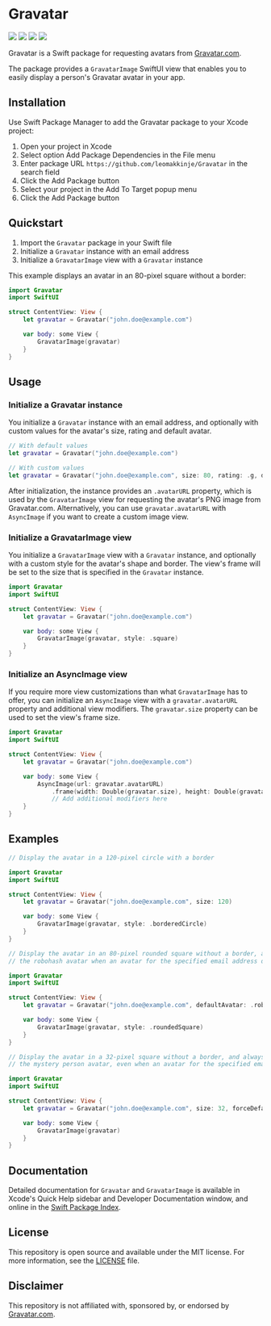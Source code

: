 # Gravatar

<p>
    <img src="https://img.shields.io/badge/Swift-5.10-orange" />
    <img src="https://img.shields.io/badge/Framework-SwiftUI-orange" />
    <img src="https://img.shields.io/badge/Package_Manager-SPM-orange" />
    <img src="https://img.shields.io/badge/Platform-iOS_17%2B_%7C_macOS_14%2B_%7C_tvOS%2017%2B_%7C_visionOS_1%2B_%7C_watchOS_10%2B-orange" />
</p>

Gravatar is a Swift package for requesting avatars from [Gravatar.com](https://gravatar.com/).

The package provides a `GravatarImage` SwiftUI view that enables you to easily display a person's Gravatar avatar in your app.

## Installation

Use Swift Package Manager to add the Gravatar package to your Xcode project:

1. Open your project in Xcode
1. Select option Add Package Dependencies in the File menu
1. Enter package URL `https://github.com/leomakkinje/Gravatar` in the search field
1. Click the Add Package button
1. Select your project in the Add To Target popup menu
1. Click the Add Package button

## Quickstart

1. Import the `Gravatar` package in your Swift file
1. Initialize a `Gravatar` instance with an email address
1. Initialize a `GravatarImage` view with a `Gravatar` instance

This example displays an avatar in an 80-pixel square without a border:

```swift
import Gravatar
import SwiftUI

struct ContentView: View {
    let gravatar = Gravatar("john.doe@example.com")

    var body: some View {
        GravatarImage(gravatar)
    }
}
```

## Usage

### Initialize a Gravatar instance

You initialize a `Gravatar` instance with an email address, and optionally with custom values for the avatar's size, rating and default avatar.

```swift
// With default values
let gravatar = Gravatar("john.doe@example.com")
```

```swift
// With custom values
let gravatar = Gravatar("john.doe@example.com", size: 80, rating: .g, defaultAvatar: .mp, forceDefaultAvatar: false)
```

After initialization, the instance provides an `.avatarURL` property, which is used by the `GravatarImage` view for requesting the avatar's PNG image from Gravatar.com. Alternatively, you can use `gravatar.avatarURL` with `AsyncImage` if you want to create a custom image view.

### Initialize a GravatarImage view

You initialize a `GravatarImage` view with a `Gravatar` instance, and optionally with a custom style for the avatar's shape and border. The view's frame will be set to the size that is specified in the `Gravatar` instance.

```swift
import Gravatar
import SwiftUI

struct ContentView: View {
    let gravatar = Gravatar("john.doe@example.com")

    var body: some View {
        GravatarImage(gravatar, style: .square)
    }
}
```

### Initialize an AsyncImage view

If you require more view customizations than what `GravatarImage` has to offer, you can initialize an `AsyncImage` view with a `gravatar.avatarURL` property and additional view modifiers. The `gravatar.size` property can be used to set the view's frame size.

```swift
import Gravatar
import SwiftUI

struct ContentView: View {
    let gravatar = Gravatar("john.doe@example.com")

    var body: some View {
        AsyncImage(url: gravatar.avatarURL)
            .frame(width: Double(gravatar.size), height: Double(gravatar.size))
            // Add additional modifiers here
    }
}
```

## Examples

```swift
// Display the avatar in a 120-pixel circle with a border

import Gravatar
import SwiftUI

struct ContentView: View {
    let gravatar = Gravatar("john.doe@example.com", size: 120)

    var body: some View {
        GravatarImage(gravatar, style: .borderedCircle)
    }
}
```

```swift
// Display the avatar in an 80-pixel rounded square without a border, and display
// the robohash avatar when an avatar for the specified email address does not exist.

import Gravatar
import SwiftUI

struct ContentView: View {
    let gravatar = Gravatar("john.doe@example.com", defaultAvatar: .robohash)

    var body: some View {
        GravatarImage(gravatar, style: .roundedSquare)
    }
}
```

```swift
// Display the avatar in a 32-pixel square without a border, and always display
// the mystery person avatar, even when an avatar for the specified email address exists.

import Gravatar
import SwiftUI

struct ContentView: View {
    let gravatar = Gravatar("john.doe@example.com", size: 32, forceDefaultAvatar: true)

    var body: some View {
        GravatarImage(gravatar)
    }
}
```

## Documentation

Detailed documentation for `Gravatar` and `GravatarImage` is available in Xcode's Quick Help sidebar and Developer Documentation window, and online in the [Swift Package Index](https://swiftpackageindex.com/leomakkinje/Gravatar/1.0.1/documentation/gravatar).

## License

This repository is open source and available under the MIT license. For more information, see the [LICENSE](https://github.com/leomakkinje/Gravatar/blob/main/LICENSE) file.

## Disclaimer

This repository is not affiliated with, sponsored by, or endorsed by [Gravatar.com](https://gravatar.com/).

